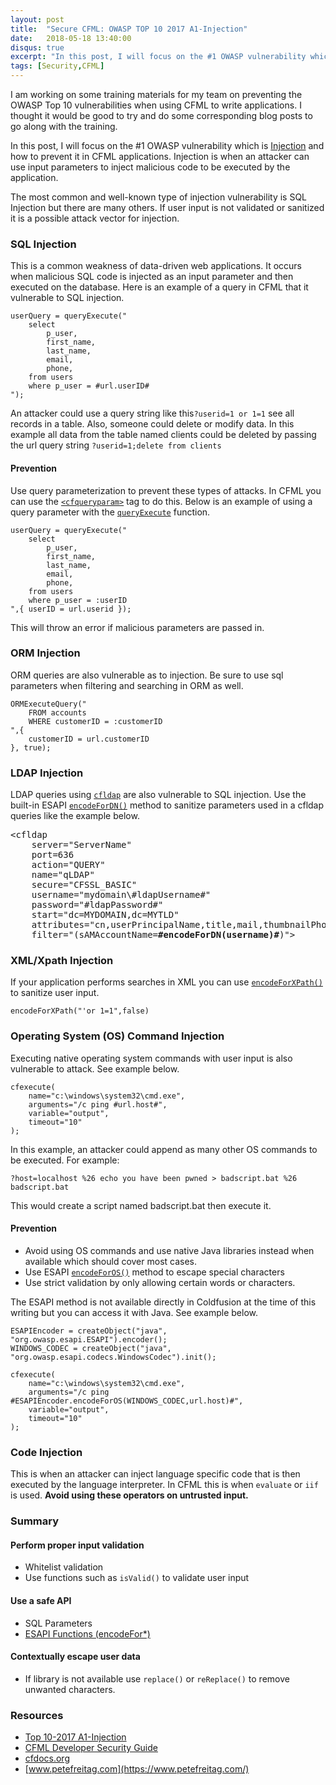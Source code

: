 ```yaml
---
layout: post
title:  "Secure CFML: OWASP TOP 10 2017 A1-Injection"
date:   2018-05-18 13:40:00
disqus: true
excerpt: "In this post, I will focus on the #1 OWASP vulnerability which is Injection and how to prevent it in CFML applications."
tags: [Security,CFML]
---
```


I am working on some training materials for my team on preventing the OWASP Top 10 vulnerabilities when using CFML to write applications. I thought it would be good to try and do some corresponding blog posts to go along with the training.

In this post, I will focus on the #1 OWASP vulnerability which is [Injection](https://www.owasp.org/index.php/Top_10-2017_A1-Injection) and how to prevent it in CFML applications. Injection is when an attacker can use input parameters to inject malicious code to be executed by the application. 

The most common and well-known type of injection vulnerability is SQL Injection but there are many others. If user input is not validated or sanitized it is a possible attack vector for injection.

### SQL Injection

This is a common weakness of data-driven web applications. It occurs when malicious SQL code is injected as an input parameter and then executed on the database. Here is an example of a query in CFML that it vulnerable to SQL injection.

```cfscript
userQuery = queryExecute("
	select 
		p_user,
		first_name,
		last_name,
		email,
		phone,
	from users
	where p_user = #url.userID#
");
```

An attacker could use a query string like this`?userid=1 or 1=1` see all records in a table. Also, someone could delete or modify data. In this example all data from the table named clients could be deleted by passing the url query string `?userid=1;delete from clients` 

#### Prevention

Use query parameterization to prevent these types of attacks. In CFML you can use the [`<cfqueryparam>`](http://cfdocs.org/cfqueryparam) tag to do this. Below is an example of using a query parameter with the [`queryExecute`](http://cfdocs.org/queryExecute) function. 

```cfscript
userQuery = queryExecute("
	select 
		p_user,
		first_name,
		last_name,
		email,
		phone,
	from users
	where p_user = :userID
",{ userID = url.userid });
```

This will throw an error if malicious parameters are passed in.

### ORM Injection

ORM queries are also vulnerable as to injection. Be sure to use sql parameters when filtering and searching in ORM as well.

```cfscript
ORMExecuteQuery("
	FROM accounts  
	WHERE customerID = :customerID
",{
	customerID = url.customerID
}, true);
```

### LDAP Injection

LDAP queries using [`cfldap`](http://cfdocs.org/cfldap) are also vulnerable to SQL injection. Use the built-in ESAPI [`encodeForDN()`](http://cfdocs.org/encodeForDN) method to sanitize parameters used in a cfldap queries like the example below.

<pre>
&lt;cfldap
	server="ServerName"
	port=636
	action="QUERY"
	name="qLDAP"
	secure="CFSSL_BASIC"
	username="mydomain\#ldapUsername#"
	password="#ldapPassword#"
	start="dc=MYDOMAIN,dc=MYTLD"
	attributes="cn,userPrincipalName,title,mail,thumbnailPhoto"
	filter="(sAMAccountName=<b>#encodeForDN(username)#</b>)"&gt;
</pre>

### XML/Xpath Injection

If your application performs searches in XML you can use [`encodeForXPath()`](http://cfdocs.org/encodeForXPath) to sanitize user input.

```cfscript
encodeForXPath("'or 1=1",false)
```

### Operating System (OS) Command Injection

Executing native operating system commands with user input is also vulnerable to attack. See example below. 

```cfscript
cfexecute(
	name="c:\windows\system32\cmd.exe",
	arguments="/c ping #url.host#",
	variable="output",
	timeout="10"
);
```

In this example, an attacker could append as many other OS commands to be executed. For example: 

`?host=localhost %26 echo you have been pwned > badscript.bat %26 badscript.bat` 

This would create a script named badscript.bat then execute it.

#### Prevention

- Avoid using OS commands and use native Java libraries instead when available which should cover most cases.
- Use ESAPI [`encodeForOS()`](https://static.javadoc.io/org.owasp.esapi/esapi/2.0.1/org/owasp/esapi/Encoder.html#encodeForOS(org.owasp.esapi.codecs.Codec,%20java.lang.String)) method to escape special characters
- Use strict validation by only allowing certain words or characters.

The ESAPI method is not available directly in Coldfusion at the time of this writing but you can access it with Java. See example below.

```cfscript
ESAPIEncoder = createObject("java", "org.owasp.esapi.ESAPI").encoder();
WINDOWS_CODEC = createObject("java", "org.owasp.esapi.codecs.WindowsCodec").init();

cfexecute(
	name="c:\windows\system32\cmd.exe",
	arguments="/c ping #ESAPIEncoder.encodeForOS(WINDOWS_CODEC,url.host)#",
	variable="output",
	timeout="10"
);
```

### Code Injection

This is when an attacker can inject language specific code that is then executed by the language interpreter. In CFML this is when `evaluate` or `iif` is used. **Avoid using these operators on untrusted input.**

<!-- 
EXAMPLE OF BAD THINGS
```markup
<cfset key_list = evaluate("key_list_" & url.key_list)>
```

```
?key_list_=xyz&key_list= eq 'abc' or setVariable("session.login_role", "Administrator") eq "Admi nistrator"
```
-->

### Summary

#### Perform proper input validation

- Whitelist validation
- Use functions such as <code>isValid()</code> to validate user input

#### Use a safe API

- SQL Parameters
- [ESAPI Functions (encodeFor*)](https://cfdocs.org/encodefor)

#### Contextually escape user data

- If library is not available use `replace()` or `reReplace()` to remove unwanted characters.

### Resources

- [Top 10-2017 A1-Injection](https://www.owasp.org/index.php/Top_10-2017_A1-Injection)
- [CFML Developer Security Guide](https://www.adobe.com/content/dam/acom/en/products/coldfusion/pdfs/cf11/cfml-developer-security-guide.pdf)
- [cfdocs.org](https://cfdocs.org/security)
- [www.petefreitag.com](https://www.petefreitag.com/)